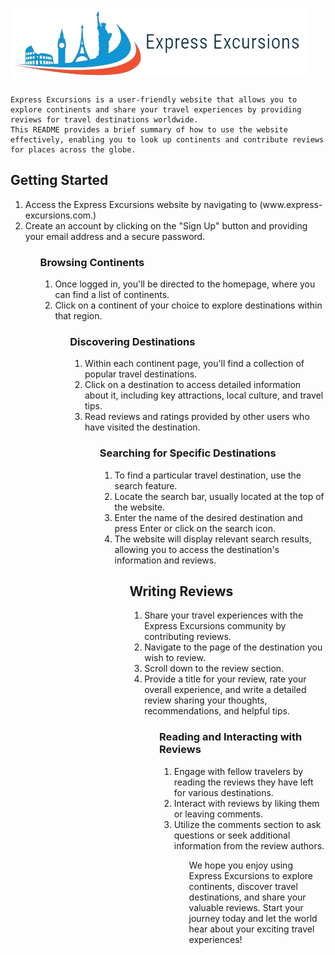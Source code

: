 # ![Logo !](mern_project\public\logo.png "Express Excursion")
    Express Excursions is a user-friendly website that allows you to explore continents and share your travel experiences by providing reviews for travel destinations worldwide. 
    This README provides a brief summary of how to use the website effectively, enabling you to look up continents and contribute reviews for places across the globe.

## Getting Started
<ol>
    <li> Access the Express Excursions website by navigating to (www.express-excursions.com.)
    <li> Create an account by clicking on the "Sign Up" button and providing your email address and a secure password.
<ol>

### Browsing Continents
<ol>
    <li> Once logged in, you'll be directed to the homepage, where you can find a list of continents.
    <li> Click on a continent of your choice to explore destinations within that region.
<ol>

### Discovering Destinations
<ol>
    <li>Within each continent page, you'll find a collection of popular travel destinations.
    <li>Click on a destination to access detailed information about it, including key attractions, local culture, and travel tips.
    <li>Read reviews and ratings provided by other users who have visited the destination.
<ol>

### Searching for Specific Destinations
<ol>
    <li>To find a particular travel destination, use the search feature.
    <li>Locate the search bar, usually located at the top of the website.
    <li>Enter the name of the desired destination and press Enter or click on the search icon.
    <li>The website will display relevant search results, allowing you to access the destination's information and reviews.
<ol>

## Writing Reviews
<ol>
    <li>Share your travel experiences with the Express Excursions community by contributing reviews.
    <li>Navigate to the page of the destination you wish to review.
    <li>Scroll down to the review section.
    <li>Provide a title for your review, rate your overall experience, and write a detailed review sharing your thoughts, recommendations, and helpful tips.
<ol>

### Reading and Interacting with Reviews
<ol>
    <li>Engage with fellow travelers by reading the reviews they have left for various destinations.
    <li>Interact with reviews by liking them or leaving comments.
    <li>Utilize the comments section to ask questions or seek additional information from the review authors.
<ol>

We hope you enjoy using Express Excursions to explore continents, discover travel destinations, and share your valuable reviews. Start your journey today and let the world hear about your exciting travel experiences!